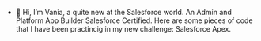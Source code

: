 - 👋 Hi, I’m Vania, a quite new at the Salesforce world. An Admin and Platform App Builder Salesforce Certified. 
 Here are some pieces of code that I have been practincig in my new challenge: Salesforce Apex.
